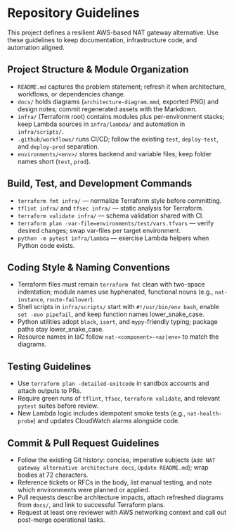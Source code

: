 # Repository Guidelines

This project defines a resilient AWS-based NAT gateway alternative. Use these guidelines to keep documentation, infrastructure code, and automation aligned.

## Project Structure & Module Organization
- `README.md` captures the problem statement; refresh it when architecture, workflows, or dependencies change.
- `docs/` holds diagrams (`architecture-diagram.mmd`, exported PNG) and design notes; commit regenerated assets with the Markdown.
- `infra/` (Terraform root) contains modules plus per-environment stacks; keep Lambda sources in `infra/lambda/` and automation in `infra/scripts/`.
- `.github/workflows/` runs CI/CD; follow the existing `test`, `deploy-test`, and `deploy-prod` separation.
- `environments/<env>/` stores backend and variable files; keep folder names short (`test`, `prod`).

## Build, Test, and Development Commands
- `terraform fmt infra/` — normalize Terraform style before committing.
- `tflint infra/` and `tfsec infra/` — static analysis for Terraform.
- `terraform validate infra/` — schema validation shared with CI.
- `terraform plan -var-file=environments/test/vars.tfvars` — verify desired changes; swap var-files per target environment.
- `python -m pytest infra/lambda` — exercise Lambda helpers when Python code exists.

## Coding Style & Naming Conventions
- Terraform files must remain `terraform fmt` clean with two-space indentation; module names use hyphenated, functional nouns (e.g., `nat-instance`, `route-failover`).
- Shell scripts in `infra/scripts/` start with `#!/usr/bin/env bash`, enable `set -euo pipefail`, and keep function names lower_snake_case.
- Python utilities adopt `black`, `isort`, and `mypy`-friendly typing; package paths stay lower_snake_case.
- Resource names in IaC follow `nat-<component>-<az|env>` to match the diagrams.

## Testing Guidelines
- Use `terraform plan -detailed-exitcode` in sandbox accounts and attach outputs to PRs.
- Require green runs of `tflint`, `tfsec`, `terraform validate`, and relevant `pytest` suites before review.
- New Lambda logic includes idempotent smoke tests (e.g., `nat-health-probe`) and updates CloudWatch alarms alongside code.

## Commit & Pull Request Guidelines
- Follow the existing Git history: concise, imperative subjects (`Add NAT gateway alternative architecture docs`, `Update README.md`); wrap bodies at 72 characters.
- Reference tickets or RFCs in the body, list manual testing, and note which environments were planned or applied.
- Pull requests describe architecture impacts, attach refreshed diagrams from `docs/`, and link to successful Terraform plans.
- Request at least one reviewer with AWS networking context and call out post-merge operational tasks.
